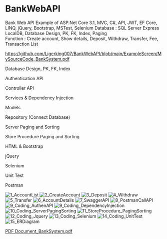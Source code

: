 # BankWebAPI
Bank Web API
Example of ASP.Net Core 3.1, MVC, C#, API, JWT, EF Core, LINQ, jQuery, Bootstrap, MSTest, Selenium 
Database : SQL Server Express LocalDB, Database Design, PK, FK, Index, Paging  
Function : Create account, Show details, Deposit, Withdraw, Transfer, Fee, Transaction List 

https://github.com/Ligerking007/BankWebAPI/blob/main/ExampleScreen/MySourceCode_BankSystem.pdf

Database Design, PK, FK, Index

Authentication API

Controller API

Services & Dependency Injection

Models

Repository (Connect Database)

Server Paging and Sorting

Store Procedure Paging and Sorting

HTML & Bootstrap

jQuery

Selenium

Unit Test

Postman

![1_AccountList](https://user-images.githubusercontent.com/86141914/125647304-ff924eb9-38b7-4d65-a020-2eb31c3bf187.JPG)
![2_CreateAccount](https://user-images.githubusercontent.com/86141914/125647309-c244b96a-0c97-4508-8d88-c977de7920b9.JPG)
![3_Deposit](https://user-images.githubusercontent.com/86141914/125647310-5c4b2dd3-33f6-4972-b9b7-6e4bf9af8b18.JPG)
![4_Withdraw](https://user-images.githubusercontent.com/86141914/125647315-b1970ea1-c2c2-4ebd-959a-bbbfc2398812.JPG)
![5_Transfer](https://user-images.githubusercontent.com/86141914/125647316-a3671a9d-e9c6-485f-9eaf-3b5c0904ceb4.JPG)
![6_AccountDetails](https://user-images.githubusercontent.com/86141914/125647318-a1d06b93-583c-4e2e-b8f0-fd01a7efe672.JPG)
![7_SwaggerAPI](https://user-images.githubusercontent.com/86141914/125647323-2b0d907a-62a1-4a43-ba70-faf6944a8098.JPG)
![8_PostmanCallAPI](https://user-images.githubusercontent.com/86141914/125647328-a9ea04ac-59b0-490c-a1cf-47c1bb1ed6ca.JPG)
![9_Coding_AuthenAPI](https://user-images.githubusercontent.com/86141914/125647329-2bc9d602-6c74-43a3-b7cd-35a8b0d6c1ac.JPG)
![9_Coding_DependencyInjection](https://user-images.githubusercontent.com/86141914/125647331-e461673e-56f1-4990-9ee2-a77b9e5b13d8.jpg)
![10_Coding_ServerPagingSorting](https://user-images.githubusercontent.com/86141914/125647334-deadb875-9657-414b-9a49-cf460ec4e19e.JPG)
![11_StoreProcedure_PagingSorting](https://user-images.githubusercontent.com/86141914/125647337-c443e43c-5269-4ad8-918d-13054bda53e6.jpg)
![12_Coding_Jquery](https://user-images.githubusercontent.com/86141914/125647341-25ce1b4d-301d-4221-ba26-0e92e58edd3e.JPG)
![13_Coding_Selenium](https://user-images.githubusercontent.com/86141914/125647343-469727c6-6da2-4043-a2da-6e26488c61eb.jpg)
![14_Coding_UnitTest](https://user-images.githubusercontent.com/86141914/125647348-6b9f753e-f492-4716-8f53-dadda957cd77.JPG)
![15_ERDiagram](https://user-images.githubusercontent.com/86141914/125647351-d7840043-2e63-4057-b735-19a96f4ed8f2.JPG)

[PDF Document_BankSystem.pdf](https://github.com/Ligerking007/BankWebAPI/files/6817134/MySourceCode_BankSystem.pdf)


